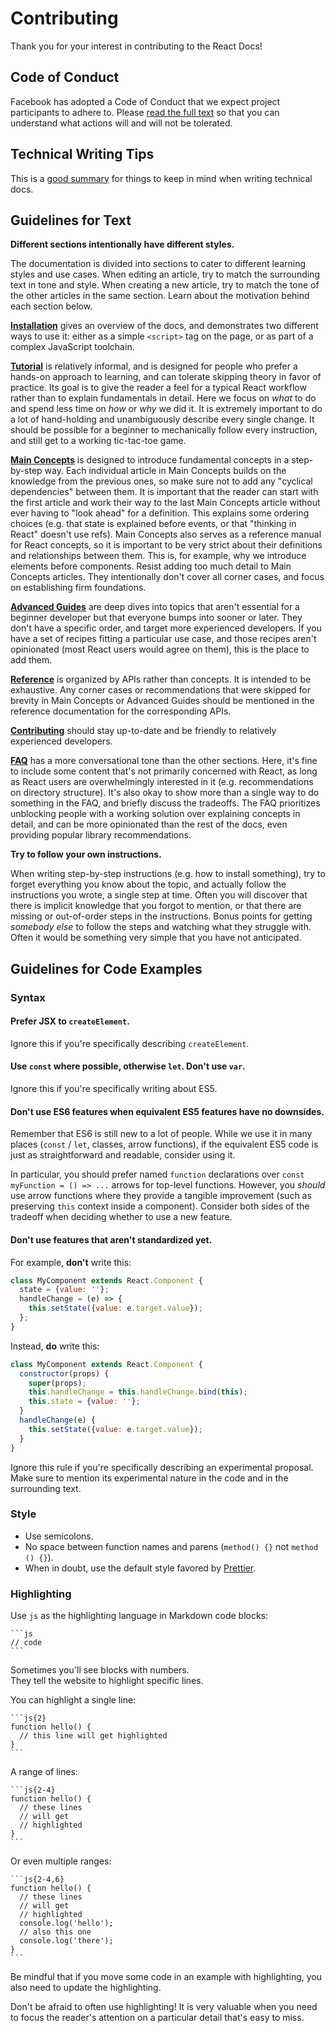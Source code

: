 # Contributing

Thank you for your interest in contributing to the React Docs!

## Code of Conduct

Facebook has adopted a Code of Conduct that we expect project
participants to adhere to. Please [read the full text](https://code.facebook.com/codeofconduct)
so that you can understand what actions will and will not be tolerated.

## Technical Writing Tips

This is a [good summary](https://medium.com/@kvosswinkel/coding-like-a-journalist-ee52360a16bc) for things to keep in mind when writing technical docs.

## Guidelines for Text

**Different sections intentionally have different styles.**

The documentation is divided into sections to cater to different learning styles and use cases. When editing an article, try to match the surrounding text in tone and style. When creating a new article, try to match the tone of the other articles in the same section. Learn about the motivation behind each section below.

**[Installation](https://reactjs.org/docs/getting-started.html)** gives an overview of the docs, and demonstrates two different ways to use it: either as a simple `<script>` tag on the page, or as part of a complex JavaScript toolchain.

**[Tutorial](https://reactjs.org/tutorial/tutorial.html)** is relatively informal, and is designed for people who prefer a hands-on approach to learning, and can tolerate skipping theory in favor of practice. Its goal is to give the reader a feel for a typical React workflow rather than to explain fundamentals in detail. Here we focus on *what* to do and spend less time on *how* or *why* we did it. It is extremely important to do a lot of hand-holding and unambiguously describe every single change. It should be possible for a beginner to mechanically follow every instruction, and still get to a working tic-tac-toe game.

**[Main Concepts](https://reactjs.org/docs/hello-world.html)** is designed to introduce fundamental concepts in a step-by-step way. Each individual article in Main Concepts builds on the knowledge from the previous ones, so make sure not to add any "cyclical dependencies" between them. It is important that the reader can start with the first article and work their way to the last Main Concepts article without ever having to "look ahead" for a definition. This explains some ordering choices (e.g. that state is explained before events, or that "thinking in React" doesn't use refs). Main Concepts also serves as a reference manual for React concepts, so it is important to be very strict about their definitions and relationships between them. This is, for example, why we introduce elements before components. Resist adding too much detail to Main Concepts articles. They intentionally don't cover all corner cases, and focus on establishing firm foundations.

**[Advanced Guides](https://reactjs.org/docs/jsx-in-depth.html)** are deep dives into topics that aren't essential for a beginner developer but that everyone bumps into sooner or later. They don't have a specific order, and target more experienced developers. If you have a set of recipes fitting a particular use case, and those recipes aren't opinionated (most React users would agree on them), this is the place to add them.

**[Reference](https://reactjs.org/docs/react-api.html)** is organized by APIs rather than concepts. It is intended to be exhaustive. Any corner cases or recommendations that were skipped for brevity in Main Concepts or Advanced Guides should be mentioned in the reference documentation for the corresponding APIs.

**[Contributing](https://reactjs.org/docs/how-to-contribute.html)** should stay up-to-date and be friendly to relatively experienced developers.

**[FAQ](https://reactjs.org/docs/faq-ajax.html)** has a more conversational tone than the other sections. Here, it's fine to include some content that's not primarily concerned with React, as long as React users are overwhelmingly interested in it (e.g. recommendations on directory structure). It's also okay to show more than a single way to do something in the FAQ, and briefly discuss the tradeoffs. The FAQ prioritizes unblocking people with a working solution over explaining concepts in detail, and can be more opinionated than the rest of the docs, even providing popular library recommendations.

**Try to follow your own instructions.**

When writing step-by-step instructions (e.g. how to install something), try to forget everything you know about the topic, and actually follow the instructions you wrote, a single step at time. Often you will discover that there is implicit knowledge that you forgot to mention, or that there are missing or out-of-order steps in the instructions. Bonus points for getting *somebody else* to follow the steps and watching what they struggle with. Often it would be something very simple that you have not anticipated.

## Guidelines for Code Examples

### Syntax
  
#### Prefer JSX to `createElement`.

Ignore this if you're specifically describing `createElement`.

#### Use `const` where possible, otherwise `let`. Don't use `var`.

Ignore this if you're specifically writing about ES5.

#### Don't use ES6 features when equivalent ES5 features have no downsides.

Remember that ES6 is still new to a lot of people. While we use it in many places (`const` / `let`, classes, arrow functions), if the equivalent ES5 code is just as straightforward and readable, consider using it.

In particular, you should prefer named `function` declarations over `const myFunction = () => ...` arrows for top-level functions. However, you *should* use arrow functions where they provide a tangible improvement (such as preserving `this` context inside a component). Consider both sides of the tradeoff when deciding whether to use a new feature.

#### Don't use features that aren't standardized yet.

For example, **don't** write this:

```js
class MyComponent extends React.Component {
  state = {value: ''};
  handleChange = (e) => {
    this.setState({value: e.target.value});
  };
}
```

Instead, **do** write this:

```js
class MyComponent extends React.Component {
  constructor(props) {
    super(props);
    this.handleChange = this.handleChange.bind(this);
    this.state = {value: ''};
  }
  handleChange(e) {
    this.setState({value: e.target.value});
  }
}
```

Ignore this rule if you're specifically describing an experimental proposal. Make sure to mention its experimental nature in the code and in the surrounding text.

### Style

- Use semicolons.
- No space between function names and parens (`method() {}` not `method () {}`).
- When in doubt, use the default style favored by [Prettier](https://prettier.io/playground/).

### Highlighting

Use `js` as the highlighting language in Markdown code blocks:

````
```js
// code
```
````

Sometimes you'll see blocks with numbers.  
They tell the website to highlight specific lines.

You can highlight a single line:

````
```js{2}
function hello() {
  // this line will get highlighted
}
```
````

A range of lines:

````
```js{2-4}
function hello() {
  // these lines
  // will get
  // highlighted
}
```
````

Or even multiple ranges:

````
```js{2-4,6}
function hello() {
  // these lines
  // will get
  // highlighted
  console.log('hello');
  // also this one
  console.log('there');
}
```
````

Be mindful that if you move some code in an example with highlighting, you also need to update the highlighting.

Don't be afraid to often use highlighting! It is very valuable when you need to focus the reader's attention on a particular detail that's easy to miss.
